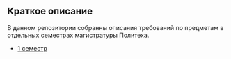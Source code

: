 ## Краткое описание

В данном репозитории собранны описания требований по предметам в отдельных семестрах магистратуры Политеха.

- [1 семестр](semester_1.md)